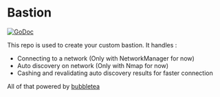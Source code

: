 # Bastion

<a href="https://pkg.go.dev/github.com/Anthony-Jhoiro/bastion?tab=doc"><img src="https://godoc.org/github.com/golang/gddo?status.svg" alt="GoDoc"></a>


This repo is used to create your custom bastion. It handles :
- Connecting to a network (Only with NetworkManager for now)
- Auto discovery on network (Only with Nmap for now)
- Cashing and revalidating auto discovery results for faster connection

All of that powered by [bubbletea](https://github.com/charmbracelet/bubbletea)
